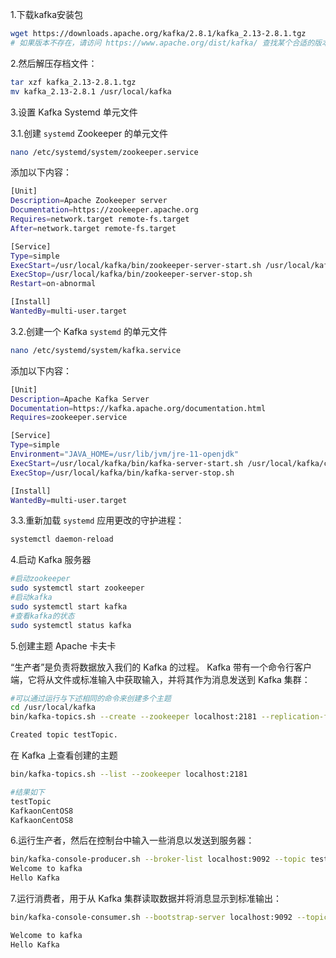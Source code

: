 

1.下载kafka安装包

```bash
wget https://downloads.apache.org/kafka/2.8.1/kafka_2.13-2.8.1.tgz
# 如果版本不存在，请访问 https://www.apache.org/dist/kafka/ 查找某个合适的版本
```

2.然后解压存档文件：

```bash
tar xzf kafka_2.13-2.8.1.tgz
mv kafka_2.13-2.8.1 /usr/local/kafka
```

3.设置 Kafka Systemd 单元文件

3.1.创建 `systemd` Zookeeper 的单元文件

```bash
nano /etc/systemd/system/zookeeper.service
```

添加以下内容：

```bash
[Unit]
Description=Apache Zookeeper server
Documentation=https://zookeeper.apache.org
Requires=network.target remote-fs.target
After=network.target remote-fs.target

[Service]
Type=simple
ExecStart=/usr/local/kafka/bin/zookeeper-server-start.sh /usr/local/kafka/config/zookeeper.properties
ExecStop=/usr/local/kafka/bin/zookeeper-server-stop.sh
Restart=on-abnormal

[Install]
WantedBy=multi-user.target
```

3.2.创建一个 Kafka `systemd` 的单元文件

```bash
nano /etc/systemd/system/kafka.service
```

添加以下内容：

```bash
[Unit]
Description=Apache Kafka Server
Documentation=https://kafka.apache.org/documentation.html
Requires=zookeeper.service

[Service]
Type=simple
Environment="JAVA_HOME=/usr/lib/jvm/jre-11-openjdk"
ExecStart=/usr/local/kafka/bin/kafka-server-start.sh /usr/local/kafka/config/server.properties
ExecStop=/usr/local/kafka/bin/kafka-server-stop.sh

[Install]
WantedBy=multi-user.target
```

3.3.重新加载 `systemd` 应用更改的守护进程：

```bash
systemctl daemon-reload
```

4.启动 Kafka 服务器

```bash
#启动zookeeper
sudo systemctl start zookeeper
#启动kafka
sudo systemctl start kafka
#查看kafka的状态
sudo systemctl status kafka
```

5.创建主题 Apache 卡夫卡

“生产者”是负责将数据放入我们的 Kafka 的过程。 Kafka 带有一个命令行客户端，它将从文件或标准输入中获取输入，并将其作为消息发送到 Kafka 集群：

```bash
#可以通过运行与下述相同的命令来创建多个主题
cd /usr/local/kafka
bin/kafka-topics.sh --create --zookeeper localhost:2181 --replication-factor 1 --partitions 1 --topic testTopic

Created topic testTopic.
```

在 Kafka 上查看创建的主题

```bash
bin/kafka-topics.sh --list --zookeeper localhost:2181

#结果如下
testTopic
KafkaonCentOS8
KafkaonCentOS8
```

6.运行生产者，然后在控制台中输入一些消息以发送到服务器：

```bash
bin/kafka-console-producer.sh --broker-list localhost:9092 --topic testTopic
Welcome to kafka
Hello Kafka
```

7.运行消费者，用于从 Kafka 集群读取数据并将消息显示到标准输出：

```bash
bin/kafka-console-consumer.sh --bootstrap-server localhost:9092 --topic testTopic --from-beginning

Welcome to kafka
Hello Kafka
```













